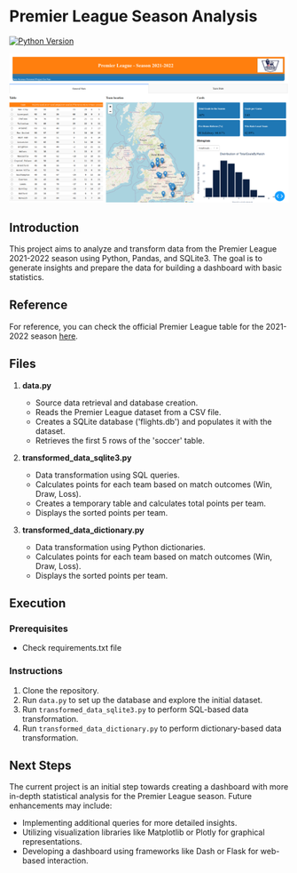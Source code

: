 # Premier League Season Analysis

[![Python Version](https://img.shields.io/badge/Python-3.10-blue.svg)](https://www.python.org/downloads/release)

![Dash_image](Dash.png)

## Introduction

This project aims to analyze and transform data from the Premier League 2021-2022 season using Python, Pandas, and SQLite3. The goal is to generate insights and prepare the data for building a dashboard with basic statistics.

## Reference
For reference, you can check the official Premier League table for the 2021-2022 season [here](https://www.skysports.com/premier-league-table/2021).

## Files

1. **data.py**
   - Source data retrieval and database creation.
   - Reads the Premier League dataset from a CSV file.
   - Creates a SQLite database ('flights.db') and populates it with the dataset.
   - Retrieves the first 5 rows of the 'soccer' table.

2. **transformed_data_sqlite3.py**
   - Data transformation using SQL queries.
   - Calculates points for each team based on match outcomes (Win, Draw, Loss).
   - Creates a temporary table and calculates total points per team.
   - Displays the sorted points per team.

3. **transformed_data_dictionary.py**
   - Data transformation using Python dictionaries.
   - Calculates points for each team based on match outcomes (Win, Draw, Loss).
   - Displays the sorted points per team.

## Execution

### Prerequisites
- Check requirements.txt file

### Instructions
1. Clone the repository.
2. Run `data.py` to set up the database and explore the initial dataset.
3. Run `transformed_data_sqlite3.py` to perform SQL-based data transformation.
4. Run `transformed_data_dictionary.py` to perform dictionary-based data transformation.

## Next Steps

The current project is an initial step towards creating a dashboard with more in-depth statistical analysis for the Premier League season. Future enhancements may include:

- Implementing additional queries for more detailed insights.
- Utilizing visualization libraries like Matplotlib or Plotly for graphical representations.
- Developing a dashboard using frameworks like Dash or Flask for web-based interaction.

